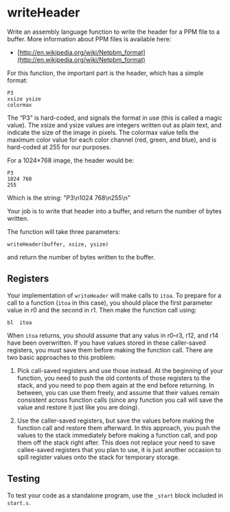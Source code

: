 writeHeader
===========

Write an assembly language function to write the header for a PPM
file to a buffer. More information about PPM files is available
here:

* [http://en.wikipedia.org/wiki/Netpbm_format](http://en.wikipedia.org/wiki/Netpbm_format)

For this function, the important part is the header, which has a
simple format:

```
P3
xsize ysize
colormax
```

The “P3” is hard-coded, and signals the format in use (this is
called a magic value). The xsize and ysize values are integers
written out as plain text, and indicate the size of the image in
pixels. The colormax value tells the maximum color value for each
color channel (red, green, and blue), and is hard-coded at 255 for
our purposes.

For a 1024×768 image, the header would be:

```
P3
1024 768
255
```

Which is the string: "P3\n1024 768\n255\n"

Your job is to write that header into a buffer, and return the
number of bytes written.

The function will take three parameters:

    writeHeader(buffer, xsize, ysize)

and return the number of bytes written to the buffer.


Registers
---------

Your implementation of `writeHeader` will make calls to `itoa`.
To prepare for a call to a function (`itoa` in this case), you
should place the first parameter value in r0 and the second in r1.
Then make the function call using:

    bl  itoa

When `itoa` returns, you should assume that any valus in r0–r3, r12,
and r14 have been overwritten. If you have values stored in these
caller-saved registers, you must save them before making the
function call. There are two basic approaches to this problem:

1.  Pick call-saved registers and use those instead. At the
    beginning of your function, you need to push the old
    contents of those registers to the stack, and you need to
    pop them again at the end before returning. In between, you can
    use them freely, and assume that their values remain consistent
    across function calls (since any function you call will save the
    value and restore it just like you are doing).

2.  Use the caller-saved registers, but save the values before
    making the function call and restore them afterward. In this
    approach, you push the values to the stack immediately before
    making a function call, and pop them off the stack right after.
    This does not replace your need to save callee-saved registers
    that you plan to use, it is just another occasion to spill
    register values onto the stack for temporary storage.


Testing
-------

To test your code as a standalone program, use the `_start` block
included in `start.s`.
